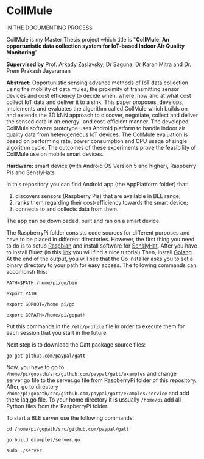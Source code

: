 # CollMule
IN THE DOCUMENTING PROCESS

CollMule is my Master Thesis project which title is "**CollMule: An opportunistic data collection system for IoT-based Indoor Air Quality Monitoring**"

**Supervised by** Prof. Arkady Zaslavsky, Dr Saguna, Dr Karan Mitra and Dr. Prem Prakash Jayaraman

**Abstract:** Opportunistic sensing advance methods of IoT data collection using the mobility of data mules, the proximity of transmitting sensor devices and cost efficiency to decide when, where, how and at what cost collect IoT data and deliver it to a sink. This paper proposes, develops, implements and evaluates the algorithm called CollMule which builds on and extends the 3D kNN approach to discover, negotiate, collect and deliver the sensed data in an energy- and cost-efficient manner. The developed CollMule software prototype uses Android platform to handle indoor air quality data from heterogeneous IoT devices. The CollMule evaluation is based on performing rate, power consumption and CPU usage of single algorithm cycle. The outcomes of these experiments prove the feasibility of CollMule use on mobile smart devices.

**Hardware:** smart device (with Android OS Version 5 and higher), Raspberry Pis and SenslyHats

In this repository you can find Android app (the AppPlatform folder) that: 
1. discovers sensors (Raspberry Pis) that are available in BLE range; 
2. ranks them regarding their cost-efficiency towards the smart device; 
3. connects to and collects data from them.

The app can be downloaded, built and ran on a smart device.

The RaspberryPi folder consists code sources for different purposes and have to be placed in different directories. However, the first thing you need to do is to setup [Raspbian](https://www.raspberrypi.org/downloads/raspbian/) and install software for [SenslyHat](http://www.instructables.com/id/Sensly-Hat-for-the-Raspberry-Pi-Air-Quality-Gas-De/).
After you have to install Bluez (in this [link](https://stackoverflow.com/questions/41351514/leadvertisingmanager1-missing-from-dbus-objectmanager-getmanagedobjects) you will find a nice tutorial)
Then, install [Golang](https://golang.org/doc/install/source)
At the end of the output, you will see that the Go installer asks you to set a binary directory to your path for easy access. The following commands can accomplish this:
```
PATH=$PATH:/home/pi/go/bin

export PATH

export GOROOT=/home pi/go

export GOPATH=/home/pi/gopath
```
Put this commands in the `/etc/profile` file in order to execute them for each session that you start in the future.

Next step is to download the Gatt package source files:

`go get github.com/paypal/gatt`

Now, you have to go to `/home/pi/gopath/src/github.com/paypal/gatt/examples` and change server.go file to the server.go file from RaspberryPi folder of this repository.
After, go to directory `/home/pi/gopath/src/github.com/paypal/gatt/examples/service` and add there iaq.go file.
To your home directory it is ussually `/home/pi` add all Python files from the RaspberryPi folder.

To start a BLE server use the following commands:
```
cd /home/pi/gopath/src/github.com/paypal/gatt

go build examples/server.go

sudo ./server
```
